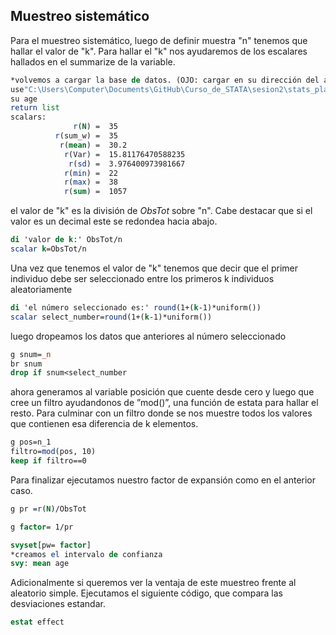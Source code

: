 ## Muestreo sistemático
Para el muestreo sistemático, luego de definir muestra "n" tenemos que hallar el valor de "k".
Para hallar el "k" nos ayudaremos de los escalares hallados en el summarize de la variable.
```STATA
*volvemos a cargar la base de datos. (OJO: cargar en su dirección del archivo)
use"C:\Users\Computer\Documents\GitHub\Curso_de_STATA\sesion2\stats_players_premier_2017-2018.dta", clear
su age
return list
scalars:
              r(N) =  35
          r(sum_w) =  35
           r(mean) =  30.2
            r(Var) =  15.81176470588235
             r(sd) =  3.976400973981667
            r(min) =  22
            r(max) =  38
            r(sum) =  1057

```
el valor de "k" es la división de *ObsTot* sobre "n". Cabe destacar que si el valor es un decimal este se redondea hacia abajo.
```STATA
di 'valor de k:' ObsTot/n
scalar k=ObsTot/n
```
Una vez que tenemos el valor de "k" tenemos que decir que el primer individuo debe ser seleccionado entre los primeros k individuos aleatoriamente

```STATA
di 'el número seleccionado es:' round(1+(k-1)*uniform())
scalar select_number=round(1+(k-1)*uniform())
```
luego dropeamos los datos que anteriores al número seleccionado

```STATA
g snum=_n
br snum
drop if snum<select_number
```
ahora generamos al variable posición que cuente desde cero y luego que cree un filtro ayudandonos de ”mod()”, una función de estata para hallar el resto. Para culminar con un filtro donde se nos muestre todos los valores que contienen esa diferencia de k elementos.

```STATA
g pos=n_1
filtro=mod(pos, 10)
keep if filtro==0
```
Para finalizar ejecutamos nuestro factor de expansión como en el anterior caso.

```STATA
g pr =r(N)/ObsTot

g factor= 1/pr

svyset[pw= factor]
*creamos el intervalo de confianza
svy: mean age
```
Adicionalmente si queremos ver la ventaja de este muestreo frente al aleatorio simple. Ejecutamos el siguiente código, que compara las desviaciones estandar.
```STATA
estat effect
```
